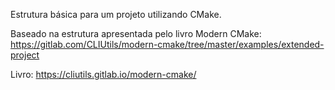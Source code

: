 Estrutura básica para um projeto utilizando CMake.

Baseado na estrutura apresentada pelo livro Modern CMake:
https://gitlab.com/CLIUtils/modern-cmake/tree/master/examples/extended-project

Livro:
https://cliutils.gitlab.io/modern-cmake/
